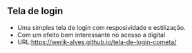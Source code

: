 ## Tela de login
- Uma simples tela de login com resposividade e estilização.
- Com um efeito bem interessante no acesso a digital
- URL:https://werik-alves.github.io/tela-de-login-cometa/
